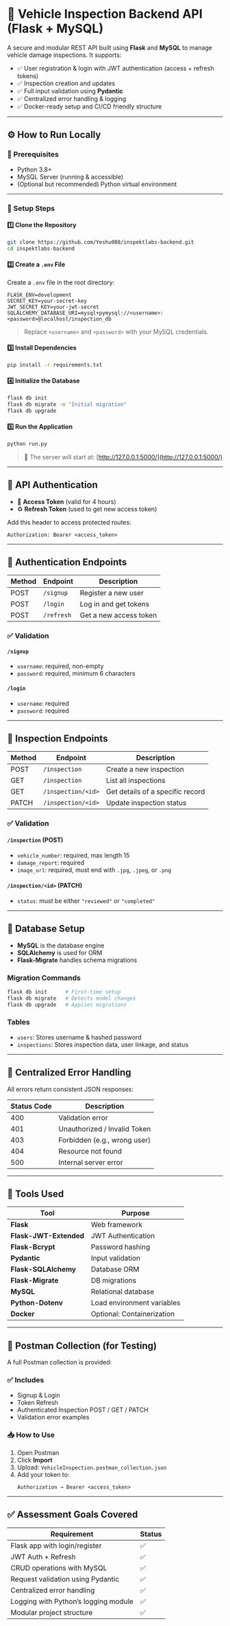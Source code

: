 
# 📘 Vehicle Inspection Backend API (Flask + MySQL)

A secure and modular REST API built using **Flask** and **MySQL** to manage vehicle damage inspections. It supports:

- ✅ User registration & login with JWT authentication (access + refresh tokens)
- ✅ Inspection creation and updates
- ✅ Full input validation using **Pydantic**
- ✅ Centralized error handling & logging
- ✅ Docker-ready setup and CI/CD friendly structure

---

## ⚙️ How to Run Locally

### 🔧 Prerequisites

- Python 3.8+
- MySQL Server (running & accessible)
- (Optional but recommended) Python virtual environment

---

### 🔌 Setup Steps

#### 1️⃣ Clone the Repository

```bash
git clone https://github.com/Yeshu008/inspektlabs-backend.git
cd inspektlabs-backend
```

#### 2️⃣ Create a `.env` File

Create a `.env` file in the root directory:

```env
FLASK_ENV=development
SECRET_KEY=your-secret-key
JWT_SECRET_KEY=your-jwt-secret
SQLALCHEMY_DATABASE_URI=mysql+pymysql://<username>:<password>@localhost/inspection_db
```

> Replace `<username>` and `<password>` with your MySQL credentials.

#### 3️⃣ Install Dependencies

```bash
pip install -r requirements.txt
```

#### 4️⃣ Initialize the Database

```bash
flask db init
flask db migrate -m "Initial migration"
flask db upgrade
```

#### 5️⃣ Run the Application

```bash
python run.py
```

> 🚀 The server will start at: [http://127.0.0.1:5000/](http://127.0.0.1:5000/)

---

## 🔐 API Authentication

- 🔑 **Access Token** (valid for 4 hours)
- ♻️ **Refresh Token** (used to get new access token)

Add this header to access protected routes:

```
Authorization: Bearer <access_token>
```

---

## 🔑 Authentication Endpoints

| Method | Endpoint   | Description          |
|--------|------------|----------------------|
| POST   | `/signup`  | Register a new user  |
| POST   | `/login`   | Log in and get tokens|
| POST   | `/refresh` | Get a new access token|

### ✅ Validation

#### `/signup`
- `username`: required, non-empty
- `password`: required, minimum 6 characters

#### `/login`
- `username`: required
- `password`: required

---

## 🧾 Inspection Endpoints

| Method | Endpoint             | Description                       |
|--------|----------------------|-----------------------------------|
| POST   | `/inspection`        | Create a new inspection           |
| GET    | `/inspection`        | List all inspections              |
| GET    | `/inspection/<id>`   | Get details of a specific record  |
| PATCH  | `/inspection/<id>`   | Update inspection status          |

### ✅ Validation

#### `/inspection` (POST)

- `vehicle_number`: required, max length 15
- `damage_report`: required
- `image_url`: required, must end with `.jpg`, `.jpeg`, or `.png`

#### `/inspection/<id>` (PATCH)

- `status`: must be either `"reviewed"` or `"completed"`

---

## 🧱 Database Setup

- **MySQL** is the database engine
- **SQLAlchemy** is used for ORM
- **Flask-Migrate** handles schema migrations

### Migration Commands

```bash
flask db init      # First-time setup
flask db migrate   # Detects model changes
flask db upgrade   # Applies migrations
```

### Tables

- `users`: Stores username & hashed password
- `inspections`: Stores inspection data, user linkage, and status

---

## 🚨 Centralized Error Handling

All errors return consistent JSON responses:

| Status Code | Description                    |
|-------------|--------------------------------|
| 400         | Validation error               |
| 401         | Unauthorized / Invalid Token   |
| 403         | Forbidden (e.g., wrong user)   |
| 404         | Resource not found             |
| 500         | Internal server error          |

---

## 🧰 Tools Used

| Tool                  | Purpose                      |
|-----------------------|------------------------------|
| **Flask**             | Web framework                |
| **Flask-JWT-Extended**| JWT Authentication           |
| **Flask-Bcrypt**      | Password hashing             |
| **Pydantic**          | Input validation             |
| **Flask-SQLAlchemy**  | Database ORM                 |
| **Flask-Migrate**     | DB migrations                |
| **MySQL**             | Relational database          |
| **Python-Dotenv**     | Load environment variables   |
| **Docker**            | Optional: Containerization   |

---

## 🧪 Postman Collection (for Testing)

A full Postman collection is provided:

### ✅ Includes

- Signup & Login
- Token Refresh
- Authenticated Inspection POST / GET / PATCH
- Validation error examples

### 📥 How to Use

1. Open Postman
2. Click **Import**
3. Upload: `VehicleInspection.postman_collection.json`
4. Add your token to:
   ```
   Authorization → Bearer <access_token>
   ```

---

## ✅ Assessment Goals Covered

| Requirement                                         | Status  |
|----------------------------------------------------|---------|
| Flask app with login/register                      | ✅       |
| JWT Auth + Refresh                                 | ✅       |
| CRUD operations with MySQL                         | ✅       |
| Request validation using Pydantic                  | ✅       |
| Centralized error handling                         | ✅       |
| Logging with Python’s logging module               | ✅       |
| Modular project structure                          | ✅       |

